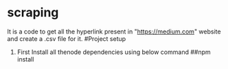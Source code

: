 # scraping
It is a code to get all the hyperlink present in "https://medium.com" website and  create a .csv file for it. 
#Project setup
1. First Install all thenode dependencies using below command
 ##npm install
